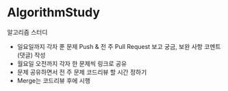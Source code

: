 # AlgorithmStudy
알고리즘 스터디

* 일요일까지 각자 푼 문제 Push & 전 주 Pull Request 보고 궁금, 보완 사항 코멘트(댓글) 작성
* 월요일 오전까지 각자 한 문제씩 링크로 공유
* 문제 공유하면서 전 주 문제 코드리뷰 할 시간 정하기
* Merge는 코드리뷰 후에 시행
